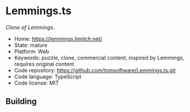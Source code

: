 # Lemmings.ts

_Clone of Lemmings._

- Home: https://lemmings.hmilch.net/
- State: mature
- Platform: Web
- Keywords: puzzle, clone, commercial content, inspired by Lemmings, requires original content
- Code repository: https://github.com/tomsoftware/Lemmings.ts.git
- Code language: TypeScript
- Code license: MIT

## Building
